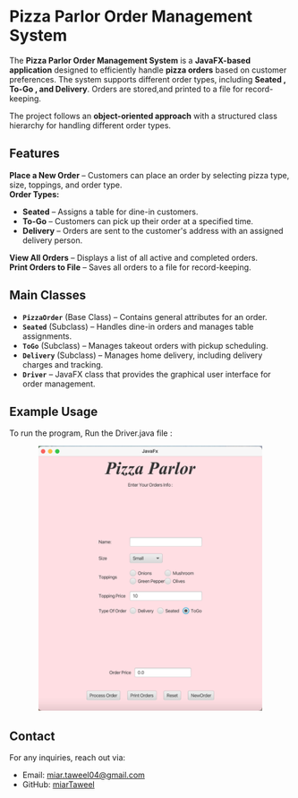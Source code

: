 # Pizza Parlor Order Management System  


The **Pizza Parlor Order Management System** is a **JavaFX-based application** designed to efficiently handle **pizza orders** based on customer preferences. The system supports different order types, including **Seated , To-Go , and Delivery**. Orders are stored,and printed to a file for record-keeping.  

The project follows an **object-oriented approach** with a structured class hierarchy for handling different order types.  


## Features 

**Place a New Order** – Customers can place an order by selecting pizza type, size, toppings, and order type.  
**Order Types:**  
   - **Seated** – Assigns a table for dine-in customers.  
   - **To-Go** – Customers can pick up their order at a specified time.  
   - **Delivery** – Orders are sent to the customer's address with an assigned delivery person.

**View All Orders** – Displays a list of all active and completed orders.  
**Print Orders to File** – Saves all orders to a file for record-keeping.  


## Main Classes  

- **`PizzaOrder`** (Base Class) – Contains general attributes for an order.  
- **`Seated`** (Subclass) – Handles dine-in orders and manages table assignments.  
- **`ToGo`** (Subclass) – Manages takeout orders with pickup scheduling.  
- **`Delivery`** (Subclass) – Manages home delivery, including delivery charges and tracking.  
- **`Driver`** – JavaFX class that provides the graphical user interface for order management.  


## Example Usage

To run the program, Run the Driver.java file :

<div align="center">
<img src="GUI.png" alt="Gantt Chart" width="400"/>
</div>


## Contact

For any inquiries, reach out via:

- Email: [miar.taweel04@gmail.com](mailto\:miar.taweel04@gmail.com)
- GitHub: [miarTaweel](https://github.com/miarTaweel)
